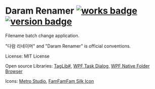 ﻿Daram Renamer [![works badge](https://cdn.rawgit.com/nikku/works-on-my-machine/v0.2.0/badge.svg)](https://github.com/nikku/works-on-my-machine) [![version badge](https://img.shields.io/badge/version-3.10-green.svg)](https://shields.io)
==============
Filename batch change application.

"다람 리네이머" and "Daram Renamer" is official conventions.

License: MIT License

Open source Libraries:
[TagLib#](https://github.com/mono/taglib-sharp), [WPF Task Dialog](https://github.com/yadyn/WPF-Task-Dialog), [WPF Native Folder Browser](https://wpffolderbrowser.codeplex.com)

Icons:
[Metro Studio](http://www.syncfusion.com), [FamFamFam Silk Icon](http://www.famfamfam.com)
